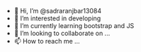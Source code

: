 - 👋 Hi, I’m @sadraranjbar13084
- 👀 I’m interested in developing
- 🌱 I’m currently learning bootstrap and JS
- 💞️ I’m looking to collaborate on ...
- 📫 How to reach me ...

<!---
sadraranjbar13084/sadraranjbar13084 is a ✨ special ✨ repository because its `README.md` (this file) appears on your GitHub profile.
You can click the Preview link to take a look at your changes.
--->
